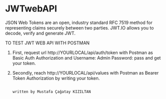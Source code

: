# JWTwebAPI 

JSON Web Tokens are an open, industry standard RFC 7519 method for representing claims securely between two parties.
JWT.IO allows you to decode, verify and generate JWT.

TO TEST JWT WEB API WITH POSTMAN

1. First, request url http://YOURLOCAL/api/auth/token with Postman as Basic Auth Authorization and Username: Admin Password: pass and get your token.

2. Secondly, reach http://YOURLOCAL/api/values with Postman as Bearer Token Authorization by writing your token.

                                                                       written by Mustafa Çağatay KIZILTAN
